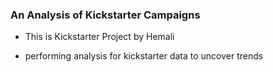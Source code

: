 ### An Analysis of Kickstarter Campaigns
- This is Kickstarter Project by Hemali
* performing analysis for kickstarter data to uncover trends

